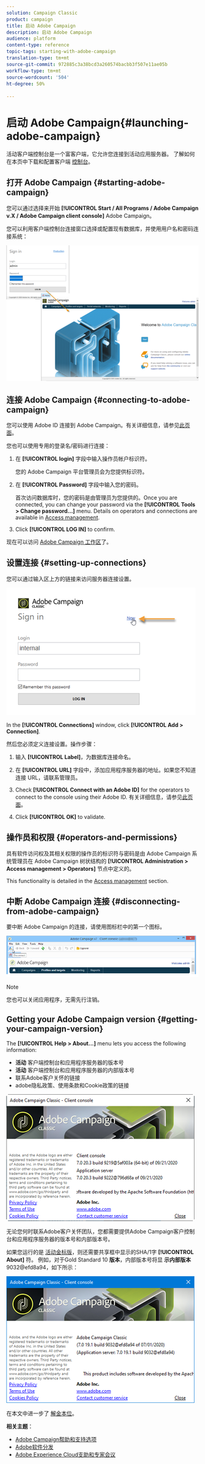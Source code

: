 ```yaml
---
solution: Campaign Classic
product: campaign
title: 启动 Adobe Campaign
description: 启动 Adobe Campaign
audience: platform
content-type: reference
topic-tags: starting-with-adobe-campaign
translation-type: tm+mt
source-git-commit: 972885c3a38bcd3a260574bacbb3f507e11ae05b
workflow-type: tm+mt
source-wordcount: '504'
ht-degree: 50%

---
```



# 启动 Adobe Campaign{#launching-adobe-campaign}

活动客户端控制台是一个富客户端，它允许您连接到活动应用服务器。 了解如何在本页中下载和配置客户端 [控制台](../../installation/using/installing-the-client-console.md)。

## 打开 Adobe Campaign {#starting-adobe-campaign}

您可以通过选择来开始 **[!UICONTROL Start / All Programs / Adobe Campaign v.X / Adobe Campaign client console]** Adobe Campaign。

您可以利用客户端控制台连接窗口选择或配置现有数据库，并使用用户名和密码连接系统：

![](assets/acc-logon.png)

## 连接 Adobe Campaign {#connecting-to-adobe-campaign}

您可以使用 Adobe ID 连接到 Adobe Campaign。有关详细信息，请参见[此页面](../../integrations/using/about-adobe-id.md)。

您也可以使用专用的登录名/密码进行连接：

1. 在 **[!UICONTROL login]** 字段中输入操作员帐户标识符。

   您的 Adobe Campaign 平台管理员会为您提供标识符。

1. 在 **[!UICONTROL Password]** 字段中输入您的密码。

   首次访问数据库时，您的密码是由管理员为您提供的。Once you are connected, you can change your password via the **[!UICONTROL Tools > Change password...]** menu. Details on operators and connections are available in [Access management](../../platform/using/access-management.md).

1. Click **[!UICONTROL LOG IN]** to confirm.

现在可以访问 [Adobe Campaign 工作区](../../platform/using/adobe-campaign-workspace.md)了。

## 设置连接 {#setting-up-connections}

您可以通过输入区上方的链接来访问服务器连接设置。

![](assets/s_ncs_user_connections_management.png)

In the **[!UICONTROL Connections]** window, click **[!UICONTROL Add > Connection]**.

然后您必须定义连接设置。操作步骤：

1. 输入 **[!UICONTROL Label]**，为数据库连接命名。

1. 在 **[!UICONTROL URL]** 字段中，添加应用程序服务器的地址。如果您不知道连接 URL，请联系管理员。

1. Check **[!UICONTROL Connect with an Adobe ID]** for the operators to connect to the console using their Adobe ID. 有关详细信息，请参见[此页面](../../integrations/using/about-adobe-id.md)。

1. Click **[!UICONTROL OK]** to validate.

## 操作员和权限 {#operators-and-permissions}

具有软件访问权及其相关权限的操作员的标识符与密码是由 Adobe Campaign 系统管理员在 Adobe Campaign 树状结构的 **[!UICONTROL Administration > Access management > Operators]** 节点中定义的。

This functionality is detailed in the [Access management](../../platform/using/access-management.md) section.

## 中断 Adobe Campaign 连接 {#disconnecting-from-adobe-campaign}

要中断 Adobe Campaign 的连接，请使用图标栏中的第一个图标。

![](assets/s_ncs_user_deconnexion.png)

>[!NOTE]
>
>您也可以关闭应用程序，无需先行注销。

## Getting your Adobe Campaign version {#getting-your-campaign-version}

The **[!UICONTROL Help > About...]** menu lets you access the following information:

* **活动** 客户端控制台和应用程序服务器的版本号
* **活动** 客户端控制台和应用程序服务器的内部版本号
* 联系Adobe客户关怀的链接
* adobe隐私政策、使用条款和Cookie政策的链接

![](assets/about-acc.png)

无论您何时联系Adobe客户关怀团队，您都需要提供Adobe Campaign客户控制台和应用程序服务器的版本号和内部版本号。

如果您运行的是 [活动金标版](../../rn/using/gold-standard.md)，则还需要共享框中显示的SHA/1字 **[!UICONTROL About]** 符。 例如，对于Gold Standard 10 **版本**，内部版本号将显 **示内部版本** 9032@efd8a94，如下所示：

![](assets/about-acc-gs.png)

在本文中进一步了 [解金本位](https://helpx.adobe.com/cn/campaign/kb/gold-standard.html)。

**相关主题**：

* [Adobe Campaign帮助和支持选项](https://helpx.adobe.com/cn/campaign/kb/ac-support.html#acc-support)
* [Adobe软件分发](https://docs.adobe.com/content/help/en/experience-cloud/software-distribution/home.html)
* [Adobe Experience Cloud支助和专家会议](https://helpx.adobe.com/enterprise/admin-guide.html/enterprise/using/support-for-experience-cloud.ug.html)

